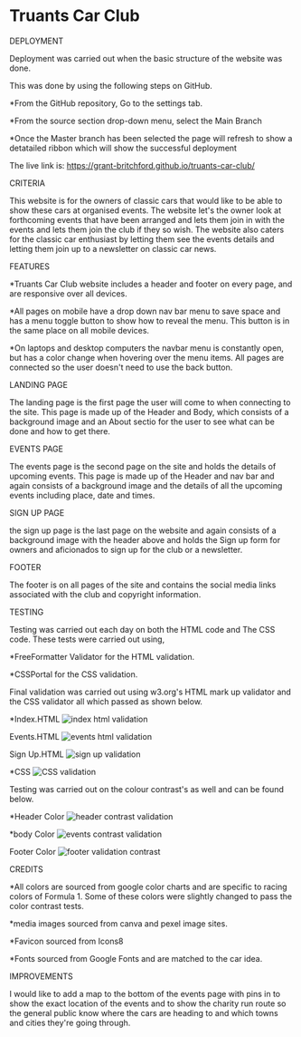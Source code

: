 # Truants Car Club

DEPLOYMENT

Deployment was carried out when the basic structure of the website was done. 

This was done by using the following steps on GitHub.

*From the GitHub repository, Go to the settings tab.
     
*From the source section drop-down menu, select the Main Branch
     
 *Once the Master branch has been selected the page will refresh to show a detatailed ribbon which will show the successful deployment



The live link is: <https://grant-britchford.github.io/truants-car-club/>

CRITERIA

This website is for the owners of classic cars that would like to be able to show these cars at organised events.
The website let's the owner look at forthcoming events that have been arranged and lets them join in with the events and
lets them join the club if they so wish. The website also caters for the classic car enthusiast by letting them see the events details
and letting them join up to a newsletter on classic car news.

FEATURES

*Truants Car Club website includes a header and footer on every page, and are responsive over all devices.

*All pages on mobile have a drop down nav bar menu to save space and has a menu toggle button to show how to reveal the menu. This button is in the same place on all mobile devices.

*On laptops and desktop computers the navbar menu is constantly open, but has a color change when hovering over the menu items. All pages are connected so the user doesn't need to use the back button.

LANDING PAGE

The landing page is the first page the user will come to when connecting to the site. This page is made up of the Header and Body, which consists of a background image and an About sectio for the user to see what can be done and how to get there.


EVENTS PAGE

The events page is the second page on the site and holds the details of upcoming events. This page is made up of the Header and nav bar and again consists of a background image and the details of all the upcoming events including place, date and times.

SIGN UP PAGE

the sign up page is the last page on the website and again consists of a background image with the header above and holds the Sign up form for owners and aficionados to sign up for the club or a newsletter.

FOOTER

The footer is on all pages of the site and contains the social media links associated with the club and copyright information.

TESTING

Testing was carried out each day on both the HTML code and The CSS code. These tests were carried out using,

*FreeFormatter Validator for the HTML validation.

*CSSPortal for the CSS validation.

Final validation was carried out using w3.org's HTML mark up validator and the CSS validator all which passed as shown below.

*Index.HTML
![index html validation](https://github.com/grant-britchford/truants-car-club/assets/145594323/f0b21635-bee6-4e57-839a-9f14a75d8333)

Events.HTML
![events html validation](https://github.com/grant-britchford/truants-car-club/assets/145594323/4f6a491b-9a3d-4f8f-a530-1208e7809fc7)

Sign Up.HTML
![sign up validation](https://github.com/grant-britchford/truants-car-club/assets/145594323/d3fab2fb-7cd2-4030-9ad0-2fc29ff8801a)

*CSS
![CSS validation](https://github.com/grant-britchford/truants-car-club/assets/145594323/2b4f64ce-ab38-47ed-b73c-ce072ca3bd1c)

Testing was carried out on the colour contrast's as well and can be found below.

*Header Color
![header contrast validation](https://github.com/grant-britchford/truants-car-club/assets/145594323/175dd734-5753-48e1-a72e-aebc41f28fc9)

*body Color
![events contrast validation](https://github.com/grant-britchford/truants-car-club/assets/145594323/b47b1e35-1596-470b-80e2-c95b10b58dee)

Footer Color
![footer validation contrast](https://github.com/grant-britchford/truants-car-club/assets/145594323/8acc9197-b65a-417e-aeb2-f4037fd1a87e)

CREDITS

*All colors are sourced from google color charts and are specific to racing colors of Formula 1. Some of these colors were slightly changed to pass the color contrast tests.

*media images sourced from canva and pexel image sites.

*Favicon sourced from Icons8

*Fonts sourced from Google Fonts and are matched to the car idea.

IMPROVEMENTS

I would like to add a map to the bottom of the events page with pins in to show the exact location of the events and to show the charity run route so the general public know where the cars are heading to and which towns and cities they're going through.
